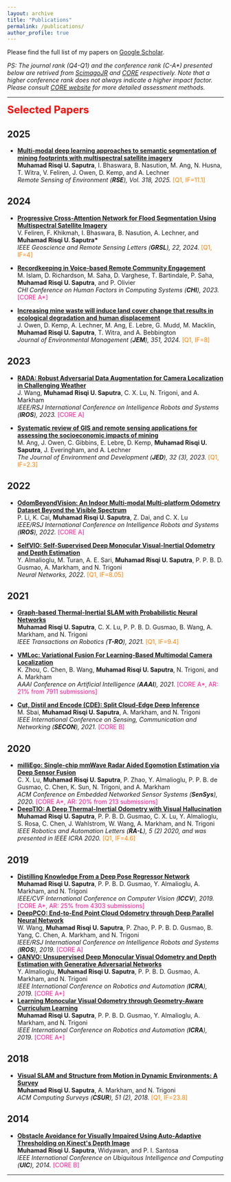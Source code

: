 ```yaml
---
layout: archive
title: "Publications"
permalink: /publications/
author_profile: true
---
```

Please find the full list of my papers on [Google Scholar](https://scholar.google.com/citations?user=7wZkVT8AAAAJ&hl=en).

_PS: The journal rank (Q4-Q1) and the conference rank (C-A*) presented below are retrived from [ScimagoJR](https://www.scimagojr.com/) and [CORE](http://portal.core.edu.au/conf-ranks/) respectively. Note that a higher conference rank does not always indicate a higher impact factor. Please consult [CORE website](http://www.core.edu.au/conference-portal) for more detailed assessment methods._

[//]: # (e.g., ICRA is widely regarded as the most impactful publication venue in the field of although its CORE Rank is lower than IROS)
[//]: # (------)
[//]: # (<font size="5" color="green"><b>Pre-print</b></font>)

------
<font size="5" color="red"><b>Selected Papers</b></font>

2025
----
- <b>[Multi-modal deep learning approaches to semantic segmentation of mining footprints with multispectral satellite imagery](https://www.sciencedirect.com/science/article/pii/S0034425724006102) </b> 
<br> <b>Muhamad Risqi U. Saputra</b>, I. Bhaswara, B. Nasution, M. Ang, N. Husna, T. Witra, V. Feliren, J. Owen, D. Kemp, and A. Lechner <br>
<i> Remote Sensing of Environment (<b>RSE</b>), Vol. 318, 2025. </i> <font color="#FF7F00">[Q1, IF=11.1]</font>


2024
----
- <b>[Progressive Cross-Attention Network for Flood Segmentation Using Multispectral Satellite Imagery](https://ieeexplore.ieee.org/abstract/document/10750225) </b> 
<br>  V. Feliren, F. Khikmah, I. Bhaswara, B. Nasution, A. Lechner, and <b>Muhamad Risqi U. Saputra*</b> <br>
<i> IEEE Geoscience and Remote Sensing Letters (<b>GRSL</b>), 22, 2024. </i> <font color="#FF7F00">[Q1, IF=4]</font>

- <b>[Recordkeeping in Voice-based Remote Community Engagement](https://dl.acm.org/doi/full/10.1145/3613904.3642779) </b> 
<br>  M. Islam, D. Richardson, M. Saha, D. Varghese, T. Bartindale, P. Saha, <b>Muhamad Risqi U. Saputra</b>, and P. Olivier<br>
<i> CHI Conference on Human Factors in Computing Systems (<b>CHI</b>), 2023. </i> <font color="#FF1493">[CORE A*]</font>

- <b>[Increasing mine waste will induce land cover change that results in ecological degradation and human displacement](https://www.sciencedirect.com/science/article/pii/S0301479723024799) </b> 
<br>  J. Owen, D. Kemp, A. Lechner, M. Ang, E. Lebre, G. Mudd, M. Macklin, <b>Muhamad Risqi U. Saputra</b>, T. Witra, and A. Bebbington <br>
<i> Journal of Environmental Management (**JEM**), 351, 2024. </i> <font color="#FF7F00">[Q1, IF=8]</font>


2023
----
- <b>[RADA: Robust Adversarial Data Augmentation for Camera Localization in Challenging Weather](https://arxiv.org/abs/2112.02469) </b> 
<br>  J. Wang, <b>Muhamad Risqi U. Saputra</b>, C. X. Lu, N. Trigoni, and A. Markham <br>
<i> IEEE/RSJ International Conference on Intelligence Robots and Systems (<b>IROS</b>), 2023. </i> <font color="#FF1493">[CORE A]</font>

- <b>[Systematic review of GIS and remote sensing applications for assessing the socioeconomic impacts of mining](https://journals.sagepub.com/doi/full/10.1177/10704965231190126) </b> 
<br>  M. Ang, J. Owen, C. Gibbins, E. Lebre, D. Kemp, <b>Muhamad Risqi U. Saputra</b>, J. Everingham, and A. Lechner <br>
<i> The Journal of Environment and Development (**JED**), 32 (3), 2023. </i> <font color="#FF7F00">[Q1, IF=2.3]</font>


2022
----
- <b>[OdomBeyondVision: An Indoor Multi-modal Multi-platform Odometry Dataset Beyond the Visible Spectrum](https://arxiv.org/pdf/2206.01589.pdf)</b> 
<br>  P. Li, K. Cai, <b>Muhamad Risqi U. Saputra</b>, Z. Dai, and C. X. Lu <br>
<i> IEEE/RSJ International Conference on Intelligence Robots and Systems (<b>IROS</b>), 2022. </i> <font color="#FF1493">[CORE A]</font>

- <b>[SelfVIO: Self-Supervised Deep Monocular Visual-Inertial Odometry and Depth Estimation](https://www.sciencedirect.com/science/article/pii/S0893608022000752) </b> 
<br>  Y. Almalioglu, M. Turan, A. E. Sari, <b>Muhamad Risqi U. Saputra</b>, P. P. B. D. Gusmao, A. Markham, and N. Trigoni <br>
<i> Neural Networks, 2022. </i> <font color="#FF7F00">[Q1, IF=8.05]</font>


2021
----
- <b>[Graph-based Thermal-Inertial SLAM with Probabilistic Neural Networks](https://arxiv.org/abs/2104.07196) </b> 
<br><b>Muhamad Risqi U. Saputra</b>, C. X. Lu, P. P. B. D. Gusmao, B. Wang, A. Markham, and N. Trigoni <br>
<i> IEEE Transactions on Robotics (<b>T-RO</b>), 2021. </i> <font color="#FF7F00">[Q1, IF=9.4]</font>

- <b>[VMLoc: Variational Fusion For Learning-Based Multimodal Camera Localization](https://risqiutama.github.io/publication/vmloc_2021) </b> 
<br> K. Zhou, C. Chen, B. Wang, <b>Muhamad Risqi U. Saputra</b>, N. Trigoni, and A. Markham <br>
<i> AAAI Conference on Artificial Intelligence (<b>AAAI</b>), 2021. </i> <font color="#FF1493">[CORE A*, AR: 21% from 7911 submissions]</font>

- <b>[Cut, Distil and Encode (CDE): Split Cloud-Edge  Deep Inference](https://ieeexplore.ieee.org/abstract/document/9491600) </b> 
<br> M. Sbai, <b>Muhamad Risqi U. Saputra</b>, A. Markham, and N. Trigoni <br>
<i> IEEE International Conference on Sensing, Communication and Networking  (<b>SECON</b>), 2021. </i> <font color="#FF1493">[CORE B]</font>

2020
----
- <b>[milliEgo: Single-chip mmWave Radar Aided Egomotion Estimation via Deep Sensor Fusion](https://arxiv.org/pdf/2006.02266) </b> 
<br> C. X. Lu, <b>Muhamad Risqi U. Saputra</b>, P. Zhao, Y. Almalioglu, P. P. B. de Gusmao, C. Chen, K. Sun, N. Trigoni, and A. Markham <br>
<i> ACM Conference on Embedded Networked Sensor Systems (<b>SenSys</b>), 2020. </i> <font color="#FF1493">[CORE A*, AR: 20% from 213 submissions]</font>
- <b>[DeepTIO: A Deep Thermal-Inertial Odometry with Visual Hallucination](https://www.cs.ox.ac.uk/files/11551/RAL2020_DeepTIO.pdf) </b> 
<br> <b>Muhamad Risqi U. Saputra</b>, P. P. B. D. Gusmao, C. X. Lu, Y. Almalioglu, S. Rosa, C. Chen, J. Wahlstrom, W. Wang, A. Markham, and N. Trigoni <br>
<i> IEEE Robotics and Automation Letters (<b>RA-L</b>), 5 (2) 2020, and was presented in IEEE ICRA 2020. </i> <font color="#FF7F00">[Q1, IF=4.6]</font> 

2019
----
- <b>[Distilling Knowledge From a Deep Pose Regressor Network](https://openaccess.thecvf.com/content_ICCV_2019/papers/Saputra_Distilling_Knowledge_From_a_Deep_Pose_Regressor_Network_ICCV_2019_paper.pdf) </b> 
<br> <b>Muhamad Risqi U. Saputra</b>, P. P. B. D. Gusmao, Y. Almalioglu, A. Markham, and N. Trigoni <br>
<i> IEEE/CVF International Conference on Computer Vision (<b>ICCV</b>), 2019. </i> <font color="#FF1493">[CORE A*, AR: 25% from 4303 submissions]</font>
- <b>[DeepPCO: End-to-End Point Cloud Odometry through Deep Parallel Neural Network](https://arxiv.org/pdf/1910.11088) </b> 
<br> W. Wang, <b>Muhamad Risqi U. Saputra</b>, P. Zhao, P. P. B. D. Gusmao, B. Yang, C. Chen, A. Markham, and N. Trigoni <br>
<i> IEEE/RSJ International Conference on Intelligence Robots and Systems (<b>IROS</b>), 2019. </i> <font color="#FF1493">[CORE A]</font>
- <b>[GANVO: Unsupervised Deep Monocular Visual Odometry and Depth Estimation with Generative Adversarial Networks](https://arxiv.org/pdf/1809.05786) </b> 
<br>  Y. Almalioglu, <b>Muhamad Risqi U. Saputra</b>, P. P. B. D. Gusmao, A. Markham, and N. Trigoni <br>
<i> IEEE International Conference on Robotics and Automation (<b>ICRA</b>), 2019. </i> <font color="#FF1493">[CORE A*]</font>
- <b>[Learning Monocular Visual Odometry through Geometry-Aware Curriculum Learning](https://arxiv.org/pdf/1903.10543) </b> 
<br> <b>Muhamad Risqi U. Saputra</b>, P. P. B. D. Gusmao, Y. Almalioglu, A. Markham, and N. Trigoni <br>
<i> IEEE International Conference on Robotics and Automation (<b>ICRA</b>), 2019. </i> <font color="#FF1493">[CORE A*]</font>

2018
----
- <b>[Visual SLAM and Structure from Motion in Dynamic Environments: A Survey](https://www.cs.ox.ac.uk/files/9926/Visual%20Slam.pdf) </b> 
<br> <b>Muhamad Risqi U. Saputra</b>, A. Markham, and N. Trigoni <br>
<i> ACM Computing Surveys (<b>CSUR</b>), 51 (2), 2018. </i> <font color="#FF7F00">[Q1, IF=23.8]</font> 

2014
----
- <b>[Obstacle Avoidance for Visually Impaired Using Auto-Adaptive Thresholding on Kinect's Depth Image](https://www.researchgate.net/profile/Muhamad-Risqi-Utama-Saputra/publication/269573442_Obstacle_Avoidance_for_Visually_Impaired_Using_Auto-Adaptive_Thresholding_on_Kinect's_Depth_Image/links/558eff7a08ae15962d8b070f/Obstacle-Avoidance-for-Visually-Impaired-Using-Auto-Adaptive-Thresholding-on-Kinects-Depth-Image.pdf) </b> 
<br> <b>Muhamad Risqi U. Saputra</b>, Widyawan, and P. I. Santosa <br>
<i> IEEE International Conference on Ubiquitous Intelligence and Computing (<b>UIC</b>), 2014. </i> <font color="#FF1493">[CORE B]</font>

-----
